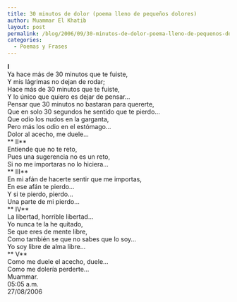 ```yaml
---
title: 30 minutos de dolor (poema lleno de pequeños dolores)
author: Muammar El Khatib
layout: post
permalink: /blog/2006/09/30-minutos-de-dolor-poema-lleno-de-pequenos-dolores/
categories:
  - Poemas y Frases
---
```

**I**  
Ya hace más de 30 minutos que te fuiste,  
Y mis lágrimas no dejan de rodar;  
Hace más de 30 minutos que te fuiste,  
Y lo único que quiero es dejar de pensar&#8230;  
Pensar que 30 minutos no bastaran para quererte,  
Que en solo 30 segundos he sentido que te pierdo&#8230;  
Que odio los nudos en la garganta,  
Pero más los odio en el estómago&#8230;  
Dolor al acecho, me duele&#8230;  
** II**  
Entiende que no te reto,  
Pues una sugerencia no es un reto,  
Si no me importaras no lo hiciera&#8230;  
** III**  
En mi afán de hacerte sentir que me importas,  
En ese afán te pierdo&#8230;  
Y si te pierdo, pierdo&#8230;  
Una parte de mi pierdo&#8230;  
** IV**  
La libertad, horrible libertad&#8230;  
Yo nunca te la he quitado,  
Se que eres de mente libre,  
Como también se que no sabes que lo soy&#8230;  
Yo soy libre de alma libre&#8230;  
** V**  
Como me duele el acecho, duele&#8230;  
Como me dolería perderte&#8230;  
Muammar.  
05:05 a.m.  
27/08/2006</strong>